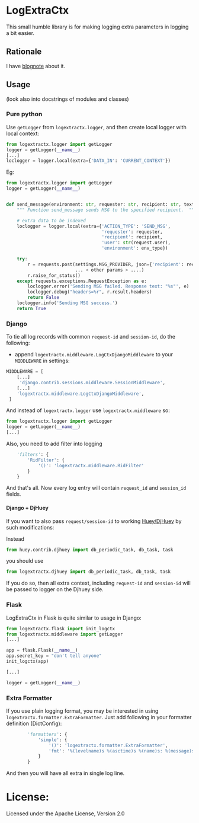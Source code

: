 # LogExtraCtx

This small humble library is for making logging extra 
parameters in logging a bit easier. 


## Rationale

I have [blognote] about it.

## Usage

(look also into docstrings of modules and classes)

### Pure python

Use `getLogger` from `logextractx.logger`, and then create local logger with local
context:

```python
from logextractx.logger import getLogger
logger = getLogger(__name__)
[...]
loclogger = logger.local(extra={'DATA_IN': 'CURRENT_CONTEXT'})
```

Eg:


```python
from logextractx.logger import getLogger
logger = getLogger(__name__)


def send_message(environment: str, requester: str, recipient: str, text: str) -> bool:
    """ Function send_message sends MSG to the specified recipient.  """

    # extra data to be indexed
    loclogger = logger.local(extra={'ACTION_TYPE': 'SEND_MSG',
                                    'requester': requester,
                                    'recipient': recipient,
                                    'user': str(request.user),
                                    'environment': env_type})

    try:
        r = requests.post(settings.MSG_PROVIDER, json={'recipient': recipient, 'content': text},
                          ... < other params > ....)
        r.raise_for_status()
    except requests.exceptions.RequestException as e:
        loclogger.error('Sending MSG failed. Response text: "%s"', e)
        loclogger.debug("headers=%r", r.result.headers)
        return False
    loclogger.info('Sending MSG success.')
    return True
```

### Django

To tie all log records with common `request-id` and `session-id`, do the following:

* append `logextractx.middleware.LogCtxDjangoMiddleware` to your `MIDDLEWARE` in settings: 
```python
MIDDLEWARE = [
    [...]
     'django.contrib.sessions.middleware.SessionMiddleware',
    [...]
    'logextractx.middleware.LogCtxDjangoMiddleware',
 ]
```

And instead of `logextractx.logger` use `logextractx.middleware` so:    

```python
from logextractx.logger import getLogger
logger = getLogger(__name__)
[...]
```

Also, you need to add filter into logging
```python
    'filters': {
        'RidFilter': {
            '()': 'logextractx.middleware.RidFilter'
        }
    }
```

And that's all. Now every log entry will contain `request_id` and `session_id` fields.

#### Django + DjHuey

If you want to also pass `request/session-id` to working
[Huey/DjHuey](https://huey.readthedocs.io/en/latest/django.html) by such modifications:

Instead

```python
from huey.contrib.djhuey import db_periodic_task, db_task, task
```

you should use 

```python
from logextractx.djhuey import db_periodic_task, db_task, task
```

If you do so, then all extra context, including `request-id` and `session-id` will be
passed to logger on the Djhuey side.

### Flask

LogExtraCtx in Flask is quite similar to usage in Django:

```python
from logextractx.flask import init_logctx
from logextractx.middleware import getLogger
[...]

app = flask.Flask(__name__)
app.secret_key = "don't tell anyone"
init_logctx(app)

[...]

logger = getLogger(__name__)
```


### Extra Formatter
If you use plain logging format, you may be interested in using
`logextractx.formatter.ExtraFormatter`.  Just add following in your formatter definition (DictConfig):

```python
        'formatters': {
            'simple': {
                '()': 'logextractx.formatter.ExtraFormatter',
                'fmt': '%(levelname)s %(asctime)s %(name)s: %(message)s [%(extras)s]'
            }
        }
```

And then you will have all extra in single log line.

# License:
Licensed under the Apache License, Version 2.0

[blognote]: https://blog.allegro.tech/2021/06/python-logging.html
